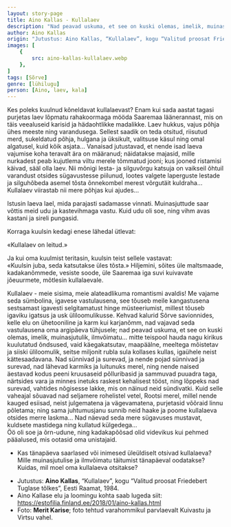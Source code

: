 ```yaml
---
layout: story-page
title: Aino Kallas - Kullalaev
description: "Nad peavad uskuma, et see on kuski olemas, imelik, muinasjutulik, ilmvõimatu..."
author: Aino Kallas
origin: "Jutustus: Aino Kallas, “Kullalaev”, kogu “Valitud proosat Friedebert Tuglase tõlkes”, Eesti Raamat, 1984."
images: [
    {
        src: aino-kallas-kullalaev.webp
    },
]
tags: [Sõrve]
genre: [lühilugu]
person: [Aino, laev, kala]
---
```


<!-- # {{$doc.title}} -->


Kes poleks kuulnud kõneldavat kullalaevast? Enam kui sada aastat tagasi purjetas laev lõpmatu rahakoormaga mööda Saaremaa läänerannast, mis on täis veealuseid karisid ja hädaohtlikke madalikke. Laev hukkus, vajus põhja ühes meeste ning varandusega. Sellest saadik on teda otsitud, riisutud merd, sukeldatud põhja, hulgana ja üksikult, valitsuse käsul ning omal algatusel, kuid kõik asjata... Vanaisad jutustavad, et nende isad laeva vajumise koha teravalt ära on määranud; näidatakse majasid, mille nurkadest peab kujutlema viltu merele tõmmatud jooni; kus jooned ristamisi käivad, sääl olla laev. Nii mõnigi lesta- ja silguvõrgu katsuja on vaikseil õhtuil varandust otsides sügavustesse piilunud, lootes valgete laperguste lestade ja silguhõbeda asemel tõsta õnnekombel merest võrgutäit kuldraha... Kullalaev viirastab nii mere põhjas kui ajudes...

Istusin laeva lael, mida parajasti sadamasse vinnati. Muinasjuttude saar võttis meid udu ja kastevihmaga vastu. Kuid udu oli soe, ning vihm avas kastani ja sireli pungasid.

Korraga kuulsin kedagi enese lähedal ütlevat:

«Kullalaev on leitud.»

Ja kui oma kuulmist teritasin, kuulsin teist sellele vastavat: \
«Kuulsin juba, seda katsutakse üles tõsta.» Hiljemini, sõites üle maltsmaade, kadakanõmmede, vesiste soode, üle Saaremaa iga suvi kuivavate jõeuurmete, mõtlesin kullalaevale.

Kullalaev - meie sisima, meie alateadlikuma romantismi avaldis! Me vajame seda sümbolina, igavese vastulausena, see tõuseb meile kangastusena sestsamast igavesti selgitamatust hinge müsteeriumist, millest tõuseb igaviku igatsus ja usk üliloomulikusse. Kehvad kalurid Sõrve savionnides, kelle elu on ühetooniline ja karm kui karjanõmm, nad vajavad seda vastulausena oma argipäeva tühjusele; nad peavad uskuma, et see on kuski olemas, imelik, muinasjutulik, ilmvõimatu... mitte teispool hauda nagu kirikus kuulutatud õndsused, vaid käegakatsutav, maapäälne, meeltega mõistetav ja siiski üliloomulik, seitse miljonit rubla sula kollases kullas, igaühele neist kättesaadavana. Nad sünnivad ja surevad, ja nende pojad sünnivad ja surevad, nad lähevad karmiks ja luitunuks merel, ning nende naised äestavad kodus peeni kruusaseid põlluribasid ja sammuvad puuadra taga, närtsides vara ja minnes inetuks raskest kehalisest tööst, ning lõppeks nad surevad, vahtides nõgisesse lakke, mis on näinud neid sündivatki. Kuid selle vaheajal sõuavad nad seljamere rohelistel vetel, Rootsi merel, millel nende kauged esiisad, neist julgematena ja vägevamatena, purjetasid võõraid linnu põletama; ning sama juhtumusjanu sunnib neid haake ja poome kullalaeva otsides merre laskma... Nad näevad seda mere sügavuses mustavat, kuldsete mastidega ning kullatud külgedega… \
Öö oli soe ja õrn-udune, ning kadakapõõsad olid videvikus kui pehmed pääalused, mis ootasid oma unistajaid.


<!-- Täägid purjetama hukkuma otsima tõusma viirastama närtsima vahtima -->



<story-author :author="author" :origin="origin"></story-author>

<details-wrapper summary="Mis mõtted tekkisid?">

- Kas tänapäeva saarlased või inimesed üleüldiselt otsivad kullalaeva? Mille muinasjutulise ja ilmvõimatu täitumist tänapäeval oodatakse? Kuidas, mil moel oma kullalaeva otsitakse?

</details-wrapper>


<details-wrapper summary="Allikad" class="text-sm" icon="icon-park-outline:document-folder">

- Jutustus: **Aino Kallas**, “Kullalaev”, kogu “Valitud proosat Friedebert Tuglase tõlkes”, Eesti Raamat, 1984.
- Aino Kallase elu ja loomingu kohta saab lugeda siit: https://estofilia.finland.ee/2018/01/aino-kallas.html
- Foto: **Merit Karise**; foto tehtud varahommikul parvlaevalt Kuivastu ja Virtsu vahel.

</details-wrapper>

